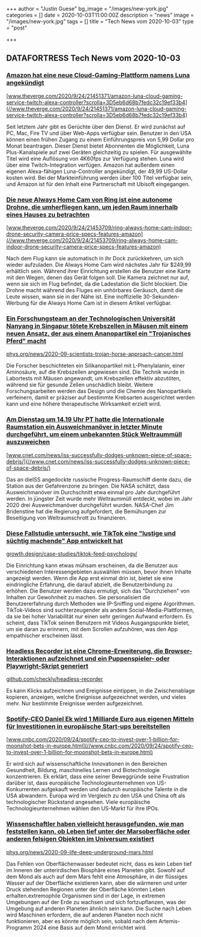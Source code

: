 +++
author = "Justin Guese"
bg_image = "/images/new-york.jpg"
categories = []
date = 2020-10-03T11:00:00Z
description = "news"
image = "/images/new-york.jpg"
tags = []
title = "Tech News vom 2020-10-03"
type = "post"

+++

        
## DATAFORTRESS Tech News vom 2020-10-03


### [Amazon hat eine neue Cloud-Gaming-Plattform namens Luna angekündigt](//www.theverge.com/2020/9/24/21451371/amazon-luna-cloud-gaming-service-twitch-alexa-controller?scrolla=3D5eb6d68b7fedc32c19ef33b4)


[www.theverge.com/2020/9/24/21451371/amazon-luna-cloud-gaming-service-twitch-alexa-controller?scrolla=3D5eb6d68b7fedc32c19ef33b4](//www.theverge.com/2020/9/24/21451371/amazon-luna-cloud-gaming-service-twitch-alexa-controller?scrolla=3D5eb6d68b7fedc32c19ef33b4)


Seit letztem Jahr gibt es Gerüchte über den Dienst. Er wird zunächst auf PC, Mac, Fire TV und über Web-Apps verfügbar sein. Benutzer in den USA können einen frühen Zugang zu einem Einführungspreis von 5,99 Dollar pro Monat beantragen. Dieser Dienst bietet Abonnenten die Möglichkeit, Luna Plus-Kanalspiele auf zwei Geräten gleichzeitig zu spielen. Für ausgewählte Titel wird eine Auflösung von 4K60fps zur Verfügung stehen. Luna wird über eine Twitch-Integration verfügen. Amazon hat außerdem einen eigenen Alexa-fähigen Luna-Controller angekündigt, der 49,99 US-Dollar kosten wird. Bei der Markteinführung werden über 100 Titel verfügbar sein, und Amazon ist für den Inhalt eine Partnerschaft mit Ubisoft eingegangen.


### [Die neue Always Home Cam von Ring ist eine autonome Drohne, die umherfliegen kann, um jeden Raum innerhalb eines Hauses zu betrachten](//www.theverge.com/2020/9/24/21453709/ring-always-home-cam-indoor-drone-security-camera-price-specs-features-amazon)


[www.theverge.com/2020/9/24/21453709/ring-always-home-cam-indoor-drone-security-camera-price-specs-features-amazon](//www.theverge.com/2020/9/24/21453709/ring-always-home-cam-indoor-drone-security-camera-price-specs-features-amazon)


Nach dem Flug kann sie automatisch in ihr Dock zurückkehren, um sich wieder aufzuladen. Die Always Home Cam wird nächstes Jahr für $249,99 erhältlich sein. Während ihrer Einrichtung erstellen die Benutzer eine Karte mit den Wegen, denen das Gerät folgen soll. Die Kamera zeichnet nur auf, wenn sie sich im Flug befindet, da die Ladestation die Sicht blockiert. Die Drohne macht während des Fluges ein unhörbares Geräusch, damit die Leute wissen, wann sie in der Nähe ist. Eine inoffizielle 30-Sekunden-Werbung für die Always Home Cam ist in diesem Artikel verfügbar.


### [Ein Forschungsteam an der Technologischen Universität Nanyang in Singapur tötete Krebszellen in Mäusen mit einem neuen Ansatz, der aus einem Ananopartikel ein "Trojanisches Pferd" macht](//phys.org/news/2020-09-scientists-trojan-horse-approach-cancer.html)


[phys.org/news/2020-09-scientists-trojan-horse-approach-cancer.html](//phys.org/news/2020-09-scientists-trojan-horse-approach-cancer.html)


Die Forscher beschichteten ein Silikanopartikel mit L-Phenylalanin, einer Aminosäure, auf die Krebszellen angewiesen sind. Die Technik wurde in Labortests mit Mäusen angewandt, um Krebszellen effektiv abzutöten, während sie für gesunde Zellen unschädlich bleibt. Weitere Forschungsarbeiten werden das Design und die Chemie des Nanopartikels verfeinern, damit er präziser auf bestimmte Krebsarten ausgerichtet werden kann und eine höhere therapeutische Wirksamkeit erzielt wird.


### [Am Dienstag um 14.19 Uhr PT hatte die Internationale Raumstation ein Ausweichmanöver in letzter Minute durchgeführt, um einem unbekannten Stück Weltraummüll auszuweichen](//www.cnet.com/news/iss-successfully-dodges-unknown-piece-of-space-debris/)


[www.cnet.com/news/iss-successfully-dodges-unknown-piece-of-space-debris/](//www.cnet.com/news/iss-successfully-dodges-unknown-piece-of-space-debris/)


Das an dieISS angedockte russische Progress-Raumschiff diente dazu, die Station aus der Gefahrenzone zu bringen. Die NASA schätzt, dass Ausweichmanöver im Durchschnitt etwa einmal pro Jahr durchgeführt werden. In jüngster Zeit wurde mehr Weltraummüll entdeckt, wobei im Jahr 2020 drei Ausweichmanöver durchgeführt wurden. NASA-Chef Jim Bridenstine hat die Regierung aufgefordert, die Bemühungen zur Beseitigung von Weltraumschrott zu finanzieren.


### [Diese Fallstudie untersucht, wie TikTok eine "lustige und süchtig machende" App entwickelt hat](//growth.design/case-studies/tiktok-feed-psychology/)


[growth.design/case-studies/tiktok-feed-psychology/](//growth.design/case-studies/tiktok-feed-psychology/)


Die Einrichtung kann etwas mühsam erscheinen, da die Benutzer aus verschiedenen Interessengebieten auswählen müssen, bevor ihnen Inhalte angezeigt werden. Wenn die App erst einmal drin ist, bietet sie eine eindringliche Erfahrung, die darauf abzielt, die Benutzerbindung zu erhöhen. Die Benutzer werden dazu ermutigt, sich das "Durchziehen" von Inhalten zur Gewohnheit zu machen. Sie personalisiert die Benutzererfahrung durch Methoden wie IP-Sniffing und eigene Algorithmen. TikTok-Videos sind suchterzeugender als andere Social-Media-Plattformen, da sie bei hoher Variabilität nur einen sehr geringen Aufwand erfordern. Es scheint, dass TikTok seinen Benutzern mit Videos Ausgangspunkte bietet, um sie daran zu erinnern, mit dem Scrollen aufzuhören, was den App empathischer erscheinen lässt.


### [Headless Recorder ist eine Chrome-Erweiterung, die Browser-Interaktionen aufzeichnet und ein Puppenspieler- oder Playwright-Skript generiert](//github.com/checkly/headless-recorder)


[github.com/checkly/headless-recorder](//github.com/checkly/headless-recorder)


Es kann Klicks aufzeichnen und Ereignisse eintippen, in die Zwischenablage kopieren, anzeigen, welche Ereignisse aufgezeichnet werden, und vieles mehr. Nur bestimmte Ereignisse werden aufgezeichnet.


### [Spotify-CEO Daniel Ek wird 1 Milliarde Euro aus eigenen Mitteln für Investitionen in europäische Start-ups bereitstellen](//www.cnbc.com/2020/09/24/spotify-ceo-to-invest-over-1-billion-for-moonshot-bets-in-europe.html)


[www.cnbc.com/2020/09/24/spotify-ceo-to-invest-over-1-billion-for-moonshot-bets-in-europe.html](//www.cnbc.com/2020/09/24/spotify-ceo-to-invest-over-1-billion-for-moonshot-bets-in-europe.html)


Er wird sich auf wissenschaftliche Innovationen in den Bereichen Gesundheit, Bildung, maschinelles Lernen und Biotechnologie konzentrieren. Ek erklärt, dass eine seiner Beweggründe seine Frustration darüber ist, dass europäische Technologieunternehmen von US-Konkurrenten aufgekauft werden und dadurch europäische Talente in die USA abwandern. Europa wird im Vergleich zu den USA und China oft als technologischer Rückstand angesehen. Viele europäische Technologieunternehmen wählen den US-Markt für ihre IPOs.


### [Wissenschaftler haben vielleicht herausgefunden, wie man feststellen kann, ob Leben tief unter der Marsoberfläche oder anderen felsigen Objekten im Universum existiert](//phys.org/news/2020-09-life-deep-underground-mars.html)


[phys.org/news/2020-09-life-deep-underground-mars.html](//phys.org/news/2020-09-life-deep-underground-mars.html)


Das Fehlen von Oberflächenwasser bedeutet nicht, dass es kein Leben tief im Inneren der unterirdischen Biosphäre eines Planeten gibt. Sowohl auf dem Mond als auch auf dem Mars fehlt eine Atmosphäre, in der flüssiges Wasser auf der Oberfläche existieren kann, aber die wärmeren und unter Druck stehenden Regionen unter der Oberfläche könnten Leben erhalten.extremophile Organismen sind in der Lage, in extremen Umgebungen auf der Erde zu wachsen und sich fortzupflanzen, was der Umgebung auf anderen Planeten ähnlich sein kann. Die Suche nach Leben wird Maschinen erfordern, die auf anderen Planeten noch nicht funktionieren, aber es könnte möglich sein, sobald nach dem Artemis-Programm 2024 eine Basis auf dem Mond errichtet wird.